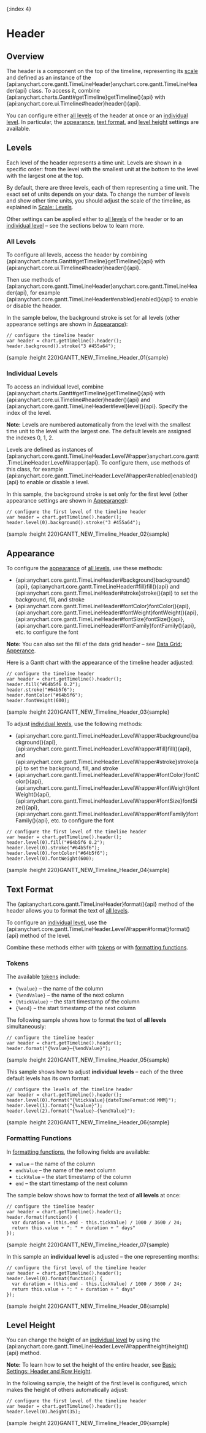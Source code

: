 {:index 4}
# Header

## Overview

The header is a component on the top of the timeline, representing its [scale](Scale) and defined as an instance of the {api:anychart.core.gantt.TimeLineHeader}anychart.core.gantt.TimeLineHeader{api} class. To access it, combine {api:anychart.charts.Gantt#getTimeline}getTimeline(){api} with {api:anychart.core.ui.Timeline#header}header(){api}.

You can configure either [all levels](#all_levels) of the header at once or an [individual level](#individual_levels). In particular, the [appearance](#appearance), [text format](#text_format), and [level height](#level_height) settings are available.

## Levels

Each level of the header represents a time unit. Levels are shown in a specific order: from the level with the smallest unit at the bottom to the level with the largest one at the top.

By default, there are three levels, each of them representing a time unit. The exact set of units depends on your data. To change the number of levels and show other time units, you should adjust the scale of the timeline, as explained in [Scale: Levels](#Scale#levels).

Other settings can be applied either to [all levels](#all_levels) of the header or to  an [individual level](#individual_levels) – see the sections below to learn more.

### All Levels

To configure all levels, access the header by combining {api:anychart.charts.Gantt#getTimeline}getTimeline(){api} with {api:anychart.core.ui.Timeline#header}header(){api}.

Then use methods of {api:anychart.core.gantt.TimeLineHeader}anychart.core.gantt.TimeLineHeader{api}, for example {api:anychart.core.gantt.TimeLineHeader#enabled}enabled(){api} to enable or disable the header.

In the sample below, the background stroke is set for all levels (other appearance settings are shown in [Appearance](#appearance)):

```
// configure the timeline header
var header = chart.getTimeline().header();
header.background().stroke("3 #455a64");
```

{sample :height 220}GANTT\_NEW\_Timeline\_Header\_01{sample}

### Individual Levels

To access an individual level, combine {api:anychart.charts.Gantt#getTimeline}getTimeline(){api} with {api:anychart.core.ui.Timeline#header}header(){api} and {api:anychart.core.gantt.TimeLineHeader#level}level(){api}. Specify the index of the level.

**Note:** Levels are numbered automatically from the level with the smallest time unit to the level with the largest one. The default levels are assigned the indexes 0, 1, 2.

Levels are defined as instances of {api:anychart.core.gantt.TimeLineHeader.LevelWrapper}anychart.core.gantt.TimeLineHeader.LevelWrapper{api}. To configure them, use methods of this class, for example {api:anychart.core.gantt.TimeLineHeader.LevelWrapper#enabled}enabled(){api} to enable or disable a level.

In this sample, the background stroke is set only for the first level (other appearance settings are shown in [Appearance](#appearance)):

```
// configure the first level of the timeline header
var header = chart.getTimeline().header();
header.level(0).background().stroke("3 #455a64");
```

{sample :height 220}GANTT\_NEW\_Timeline\_Header\_02{sample}

## Appearance

To configure the [appearance](../../Appearance_Settings) of [all levels](#all_levels), use these methods:

* {api:anychart.core.gantt.TimeLineHeader#background}background(){api}, {api:anychart.core.gantt.TimeLineHeader#fill}fill(){api} and {api:anychart.core.gantt.TimeLineHeader#stroke}stroke(){api} to set the background, fill, and stroke
* {api:anychart.core.gantt.TimeLineHeader#fontColor}fontColor(){api}, {api:anychart.core.gantt.TimeLineHeader#fontWeight}fontWeight(){api}, {api:anychart.core.gantt.TimeLineHeader#fontSize}fontSize(){api}, {api:anychart.core.gantt.TimeLineHeader#fontFamily}fontFamily(){api}, etc. to configure the font

**Note:** You can also set the fill of the data grid header – see [Data Grid: Apperance](../Data_Grid/Appearance).

Here is a Gantt chart with the appearance of the timeline header adjusted:

```
// configure the timeline header
var header = chart.getTimeline().header();
header.fill("#64b5f6 0.2");
header.stroke("#64b5f6");
header.fontColor("#64b5f6");
header.fontWeight(600);
```

{sample :height 220}GANTT\_NEW\_Timeline\_Header\_03{sample}

To adjust [individual levels](#individual_levels), use the following methods:

* {api:anychart.core.gantt.TimeLineHeader.LevelWrapper#background}background(){api}, {api:anychart.core.gantt.TimeLineHeader.LevelWrapper#fill}fill(){api}, and {api:anychart.core.gantt.TimeLineHeader.LevelWrapper#stroke}stroke{api} to set the background, fill, and stroke
* {api:anychart.core.gantt.TimeLineHeader.LevelWrapper#fontColor}fontColor(){api}, {api:anychart.core.gantt.TimeLineHeader.LevelWrapper#fontWeight}fontWeight(){api}, {api:anychart.core.gantt.TimeLineHeader.LevelWrapper#fontSize}fontSize(){api}, {api:anychart.core.gantt.TimeLineHeader.LevelWrapper#fontFamily}fontFamily(){api}, etc. to configure the font


```
// configure the first level of the timeline header
var header = chart.getTimeline().header();
header.level(0).fill("#64b5f6 0.2");
header.level(0).stroke("#64b5f6");
header.level(0).fontColor("#64b5f6");
header.level(0).fontWeight(600);
```

{sample :height 220}GANTT\_NEW\_Timeline\_Header\_04{sample}

## Text Format

The {api:anychart.core.gantt.TimeLineHeader}format(){api} method of the header allows you to format the text of [all levels](#all_levels).

To configure an [individual level](#individual_levels), use the {api:anychart.core.gantt.TimeLineHeader.LevelWrapper#format}format(){api} method of the level.

Combine these methods either with [tokens](../../Common_Settings/Text_Formatters#string_tokens) or with [formatting functions](../../Common_Settings/Text_Formatters#formatting_functions).

### Tokens

The available [tokens](../../Common_Settings/Text_Formatters#string_tokens) include:

* `{%value}` – the name of the column
* `{%endValue}` – the name of the next column
* `{%tickValue}` – the start timestamp of the column
* `{%end}` – the start timestamp of the next column

The following sample shows how to format the text of **all levels** simultaneously:

```
// configure the timeline header
var header = chart.getTimeline().header();
header.format("{%value}–{%endValue}");
```

{sample :height 220}GANTT\_NEW\_Timeline\_Header\_05{sample}

This sample shows how to adjust **individual levels** – each of the three default levels has its own format:

```
// configure the levels of the timeline header
var header = chart.getTimeline().header();
header.level(0).format("{%tickValue}{dateTimeFormat:dd MMM}");
header.level(1).format("{%value}");
header.level(2).format("{%value}–{%endValue}");
```

{sample :height 220}GANTT\_NEW\_Timeline\_Header\_06{sample}

### Formatting Functions

In [formatting functions](../../Common_Settings/Text_Formatters#formatting_functions), the following fields are available:

* `value` – the name of the column
* `endValue` – the name of the next column
* `tickValue` – the start timestamp of the column
* `end` – the start timestamp of the next column

The sample below shows how to format the text of **all levels** at once:

```
// configure the timeline header
var header = chart.getTimeline().header();
header.format(function() {
  var duration = (this.end - this.tickValue) / 1000 / 3600 / 24;
  return this.value + ": " + duration + " days"
});
```

{sample :height 220}GANTT\_NEW\_Timeline\_Header\_07{sample}

In this sample an **individual level** is adjusted – the one representing months:

```
// configure the first level of the timeline header
var header = chart.getTimeline().header();
header.level(0).format(function() {
  var duration = (this.end - this.tickValue) / 1000 / 3600 / 24;
  return this.value + ": " + duration + " days"
});
```

{sample :height 220}GANTT\_NEW\_Timeline\_Header\_08{sample}

## Level Height

You can change the height of an [individual level](#individual_levels) by using the {api:anychart.core.gantt.TimeLineHeader.LevelWrapper#height}height(){api} method.

**Note:** To learn how to set the height of the entire header, see [Basic Settings: Header and Row Height](../Basic_Settings#header_and_row_height).

In the following sample, the height of the first level is configured, which makes the height of others automatically adjust:

```
// configure the first level of the timeline header
var header = chart.getTimeline().header();
header.level(0).height(35);
```

{sample :height 220}GANTT\_NEW\_Timeline\_Header\_09{sample}